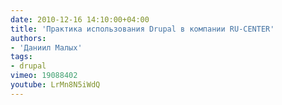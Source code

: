 ```yaml
---
date: 2010-12-16 14:10:00+04:00
title: 'Практика использования Drupal в компании RU-CENTER'
authors:
- 'Даниил Малых'
tags:
- drupal
vimeo: 19088402
youtube: LrMn8N5iWdQ
---
```

